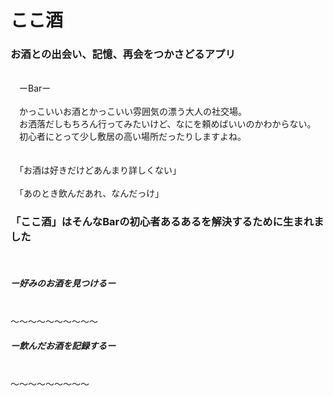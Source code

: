 # ここ酒 

### お酒との出会い、記憶、再会をつかさどるアプリ
 <br />
　ーBarー
 <br />
 <br />
　かっこいいお酒とかっこいい雰囲気の漂う大人の社交場。
 <br />
　お洒落だしもちろん行ってみたいけど、なにを頼めばいいのかわからない。
 <br />
　初心者にとって少し敷居の高い場所だったりしますよね。
 <br />
 <br />
 <br />
　「お酒は好きだけどあんまり詳しくない」
 <br />
 <br />
　「あのとき飲んだあれ、なんだっけ」
 <br />
 
### 「ここ酒」はそんなBarの初心者あるあるを解決するために生まれました
 <br />
 
##### ー好みのお酒を見つけるー
 <br />
〜〜〜〜〜〜〜〜〜〜
 <br />
 
##### ー飲んだお酒を記録するー
  <br />
 〜〜〜〜〜〜〜〜〜
  <br />






